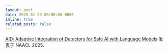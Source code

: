 ```yaml
---
layout: post
date: 2025-01-23 00:00:00-0000
inline: true
related_posts: false
---
```


[AID: Adaptive Integration of Detectors for Safe AI with Language Models]() 发表于 NAACL 2025.


